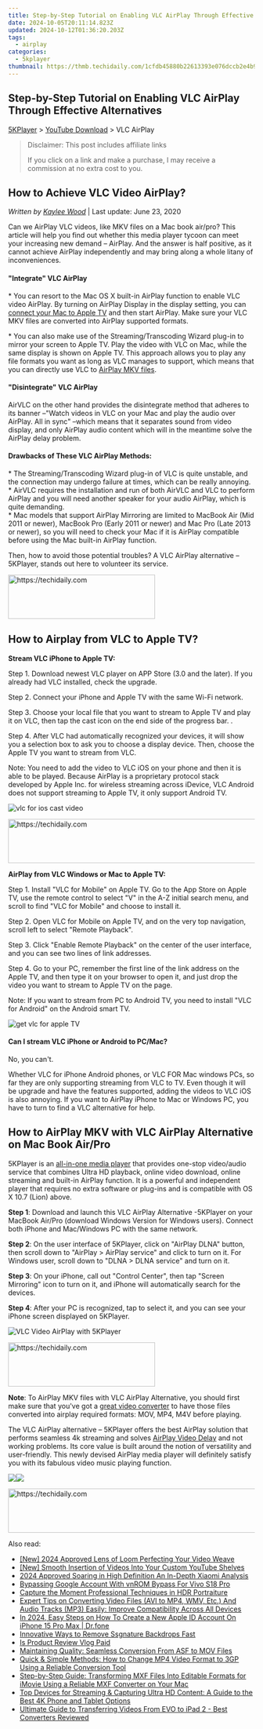 ```yaml
---
title: Step-by-Step Tutorial on Enabling VLC AirPlay Through Effective Alternatives
date: 2024-10-05T20:11:14.823Z
updated: 2024-10-12T01:36:20.203Z
tags:
  - airplay
categories:
  - 5kplayer
thumbnail: https://thmb.techidaily.com/1cfdb45880b22613393e076dccb2e4b9121be109b6dcfeb0d6890b8517504874.jpg
---
```


## Step-by-Step Tutorial on Enabling VLC AirPlay Through Effective Alternatives

[5KPlayer](https://tools.techidaily.com/5kplayer/products/) \> [YouTube Download](https://tools.techidaily.com/5kplayer/youtube-download/) \> VLC AirPlay

>  Disclaimer: This post includes affiliate links
>
>  If you click on a link and make a purchase, I may receive a commission at no extra cost to you.
>

## How to Achieve VLC Video AirPlay?

 _Written by [Kaylee Wood](https://www.quora.com/profile/Amanda-Hu-21)_ | Last update: June 23, 2020

Can we AirPlay VLC videos, like MKV files on a Mac book air/pro? This article will help you find out whether this media player tycoon can meet your increasing new demand – AirPlay. And the answer is half positive, as it cannot achieve AirPlay independently and may bring along a whole litany of inconveniences.

#### **"Integrate" VLC AirPlay**

 \* You can resort to the Mac OS X built-in AirPlay function to enable VLC video AirPlay. By turning on AirPlay Display in the display setting, you can [connect your Mac to Apple TV](https://tools.techidaily.com/5kplayer/airplay/) and then start AirPlay. Make sure your VLC MKV files are converted into AirPlay supported formats.

 \* You can also make use of the Streaming/Transcoding Wizard plug-in to mirror your screen to Apple TV. Play the video with VLC on Mac, while the same display is shown on Apple TV. This approach allows you to play any file formats you want as long as VLC manages to support, which means that you can directly use VLC to [AirPlay MKV files](https://tools.techidaily.com/5kplayer/airplay/).

#### **"Disintegrate" VLC AirPlay**

AirVLC on the other hand provides the disintegrate method that adheres to its banner –"Watch videos in VLC on your Mac and play the audio over AirPlay. All in sync" –which means that it separates sound from video display, and only AirPlay audio content which will in the meantime solve the AirPlay delay problem.

#### **Drawbacks of These VLC AirPlay Methods:**

\* The Streaming/Transcoding Wizard plug-in of VLC is quite unstable, and the connection may undergo failure at times, which can be really annoying.  
 \* AirVLC requires the installation and run of both AirVLC and VLC to perform AirPlay and you will need another speaker for your audio AirPlay, which is quite demanding.  
 \* Mac models that support AirPlay Mirroring are limited to MacBook Air (Mid 2011 or newer), MacBook Pro (Early 2011 or newer) and Mac Pro (Late 2013 or newer), so you will need to check your Mac if it is AirPlay compatible before using the Mac built-in AirPlay function.

Then, how to avoid those potential troubles? A VLC AirPlay alternative – 5KPlayer, stands out here to volunteer its service.

<!-- affiliate ads begin -->
<a href="https://aligracehair.sjv.io/c/5597632/2115932/19272" target="_top" id="2115932">
  <img src="//a.impactradius-go.com/display-ad/19272-2115932" border="0" alt="https://techidaily.com" width="300" height="90"/>
</a>
<img height="0" width="0" src="https://aligracehair.sjv.io/i/5597632/2115932/19272" style="position:absolute;visibility:hidden;" border="0" />
<!-- affiliate ads end -->

## How to Airplay from VLC to Apple TV?

**Stream VLC iPhone to Apple TV:**

Step 1\. Download newest VLC player on APP Store (3.0 and the later). If you already had VLC installed, check the upgrade. 

Step 2\. Connect your iPhone and Apple TV with the same Wi-Fi network.

Step 3\. Choose your local file that you want to stream to Apple TV and play it on VLC, then tap the cast icon on the end side of the progress bar. . 

Step 4\. After VLC had automatically recognized your devices, it will show you a selection box to ask you to choose a display device. Then, choose the Apple TV you want to stream from VLC. 

Note: You need to add the video to VLC iOS on your phone and then it is able to be played. Because AirPlay is a proprietary protocol stack developed by Apple Inc. for wireless streaming across iDevice, VLC Android does not support streaming to Apple TV, it only support Android TV. 

![vlc for ios cast video](https://www.5kplayer.com/airplay/img/vlc-ios-cast.jpg) 

<!-- affiliate ads begin -->
<a href="https://appsumo.8odi.net/c/5597632/2043593/7443" target="_top" id="2043593">
  <img src="//a.impactradius-go.com/display-ad/7443-2043593" border="0" alt="https://techidaily.com" width="728" height="90"/>
</a>
<img height="0" width="0" src="https://appsumo.8odi.net/i/5597632/2043593/7443" style="position:absolute;visibility:hidden;" border="0" />
<!-- affiliate ads end -->

**AirPlay from VLC Windows or Mac to Apple TV:** 

Step 1\. Install "VLC for Mobile" on Apple TV. Go to the App Store on Apple TV, use the remote control to select "V" in the A-Z initial search menu, and scroll to find "VLC for Mobile" and choose to install it.

Step 2\. Open VLC for Mobile on Apple TV, and on the very top navigation, scroll left to select "Remote Playback".

Step 3\. Click "Enable Remote Playback" on the center of the user interface, and you can see two lines of link addresses.

Step 4\. Go to your PC, remember the first line of the link address on the Apple TV, and then type it on your browser to open it, and just drop the video you want to stream to Apple TV on the page. 

Note: If you want to stream from PC to Android TV, you need to install "VLC for Android" on the Android smart TV.

![get vlc for apple TV](https://www.5kplayer.com/airplay/img/vlc-for-mobile-tv.jpg) 

#### **Can I stream VLC iPhone or Android to PC/Mac?**

No, you can't. 

Whether VLC for iPhone Android phones, or VLC FOR Mac windows PCs, so far they are only supporting streaming from VLC to TV. Even though it will be upgrade and have the features supported, adding the videos to VLC iOS is also annoying. If you want to AirPlay iPhone to Mac or Windows PC, you have to turn to find a VLC alternative for help. 

## How to AirPlay MKV with VLC AirPlay Alternative on Mac Book Air/Pro

5KPlayer is an [all-in-one media player](https://tools.techidaily.com/5kplayer/products/) that provides one-stop video/audio service that combines Ultra HD playback, online video download, online streaming and built-in AirPlay function. It is a powerful and independent player that requires no extra software or plug-ins and is compatible with OS X 10.7 (Lion) above.

**Step 1**: Download and launch this VLC AirPlay Alternative -5KPlayer on your MacBook Air/Pro (download Windows Version for Windows users). Connect both iPhone and Mac/Windows PC with the same network.

**Step 2**: On the user interface of 5KPlayer, click on "AirPlay DLNA" button, then scroll down to "AirPlay > AirPlay service" and click to turn on it. For Windows user, scroll down to "DLNA > DLNA service" and turn on it. 

**Step 3**: On your iPhone, call out "Control Center", then tap "Screen Mirroring" icon to turn on it, and iPhone will automatically search for the devices. 

**Step 4**: After your PC is recognized, tap to select it, and you can see your iPhone screen displayed on 5KPlayer. 

![VLC Video AirPlay with 5KPlayer](https://www.5kplayer.com/airplay/img/5kp-airplay.jpg) 

<!-- affiliate ads begin -->
<a href="https://aligracehair.sjv.io/c/5597632/1934138/19272" target="_top" id="1934138">
  <img src="//a.impactradius-go.com/display-ad/19272-1934138" border="0" alt="https://techidaily.com" width="300" height="90"/>
</a>
<img height="0" width="0" src="https://aligracehair.sjv.io/i/5597632/1934138/19272" style="position:absolute;visibility:hidden;" border="0" />
<!-- affiliate ads end -->

**Note**: To AirPlay MKV files with VLC AirPlay Alternative, you should first make sure that you've got a [great video converter](https://tools.techidaily.com/5kplayer/products/) to have those files converted into airplay required formats: MOV, MP4, M4V before playing.

The VLC AirPlay alternative – 5KPlayer offers the best AirPlay solution that performs seamless 4k streaming and solves [AirPlay Video Delay](https://tools.techidaily.com/5kplayer/airplay/) and not working problems. Its core value is built around the notion of versatility and user-friendly. This newly devised AirPlay media player will definitely satisfy you with its fabulous video music playing function. 

[![](https://www.5kplayer.com/airplay/../button/freedownwhitewin.png)](https://tools.techidaily.com/5kplayer/products/)[![](https://www.5kplayer.com/airplay/../button/freedownbackmac.png)](https://tools.techidaily.com/5kplayer/products/)

<!-- affiliate ads begin -->
<a href="https://appsumo.8odi.net/c/5597632/2130889/7443" target="_top" id="2130889">
  <img src="//a.impactradius-go.com/display-ad/7443-2130889" border="0" alt="https://techidaily.com" width="600" height="90"/>
</a>
<img height="0" width="0" src="https://appsumo.8odi.net/i/5597632/2130889/7443" style="position:absolute;visibility:hidden;" border="0" />
<!-- affiliate ads end -->

<ins class="adsbygoogle"
     style="display:block"
     data-ad-format="autorelaxed"
     data-ad-client="ca-pub-7571918770474297"
     data-ad-slot="1223367746"></ins>

<ins class="adsbygoogle"
     style="display:block"
     data-ad-client="ca-pub-7571918770474297"
     data-ad-slot="8358498916"
     data-ad-format="auto"
     data-full-width-responsive="true"></ins>

<span class="atpl-alsoreadstyle">Also read:</span>
<div><ul>
<li><a href="https://screen-video-capture.techidaily.com/new-2024-approved-lens-of-loom-perfecting-your-video-weave/"><u>[New] 2024 Approved Lens of Loom Perfecting Your Video Weave</u></a></li>
<li><a href="https://extra-approaches.techidaily.com/new-smooth-insertion-of-videos-into-your-custom-youtube-shelves/"><u>[New] Smooth Insertion of Videos Into Your Custom YouTube Shelves</u></a></li>
<li><a href="https://fox-access.techidaily.com/2024-approved-soaring-in-high-definition-an-in-depth-xiaomi-analysis/"><u>2024 Approved Soaring in High Definition An In-Depth Xiaomi Analysis</u></a></li>
<li><a href="https://unlock-android.techidaily.com/bypassing-google-account-with-vnrom-bypass-for-vivo-s18-pro-by-drfone-android/"><u>Bypassing Google Account With vnROM Bypass For Vivo S18 Pro</u></a></li>
<li><a href="https://extra-resources.techidaily.com/capture-the-moment-professional-techniques-in-hdr-portraiture/"><u>Capture the Moment Professional Techniques in HDR Portraiture</u></a></li>
<li><a href="https://media-tips.techidaily.com/expert-tips-on-converting-video-files-avi-to-mp4-wmv-etc-and-audio-tracks-mp3-easily-improve-compatibility-across-all-devices/"><u>Expert Tips on Converting Video Files (AVI to MP4, WMV, Etc.) And Audio Tracks (MP3) Easily: Improve Compatibility Across All Devices</u></a></li>
<li><a href="https://iphone-unlock.techidaily.com/in-2024-easy-steps-on-how-to-create-a-new-apple-id-account-on-iphone-15-pro-max-drfone-by-drfone-ios/"><u>In 2024, Easy Steps on How To Create a New Apple ID Account On iPhone 15 Pro Max | Dr.fone</u></a></li>
<li><a href="https://fox-access.techidaily.com/innovative-ways-to-remove-ssgnature-backdrops-fast/"><u>Innovative Ways to Remove Ssgnature Backdrops Fast</u></a></li>
<li><a href="https://extra-lessons.techidaily.com/is-product-review-vlog-paid/"><u>Is Product Review Vlog Paid</u></a></li>
<li><a href="https://media-tips.techidaily.com/maintaining-quality-seamless-conversion-from-asf-to-mov-files/"><u>Maintaining Quality: Seamless Conversion From ASF to MOV Files</u></a></li>
<li><a href="https://media-tips.techidaily.com/quick-and-simple-methods-how-to-change-mp4-video-format-to-3gp-using-a-reliable-conversion-tool/"><u>Quick & Simple Methods: How to Change MP4 Video Format to 3GP Using a Reliable Conversion Tool</u></a></li>
<li><a href="https://media-tips.techidaily.com/step-by-step-guide-transforming-mxf-files-into-editable-formats-for-imovie-using-a-reliable-mxf-converter-on-your-mac/"><u>Step-by-Step Guide: Transforming MXF Files Into Editable Formats for iMovie Using a Reliable MXF Converter on Your Mac</u></a></li>
<li><a href="https://media-tips.techidaily.com/top-devices-for-streaming-and-capturing-ultra-hd-content-a-guide-to-the-best-4k-phone-and-tablet-options/"><u>Top Devices for Streaming & Capturing Ultra HD Content: A Guide to the Best 4K Phone and Tablet Options</u></a></li>
<li><a href="https://media-tips.techidaily.com/ultimate-guide-to-transferring-videos-from-evo-to-ipad-2-best-converters-reviewed/"><u>Ultimate Guide to Transferring Videos From EVO to iPad 2 - Best Converters Reviewed</u></a></li>
</ul></div>

